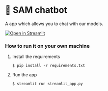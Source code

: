 # 💬 SAM chatbot

A app which allows you to chat with our models.

[![Open in Streamlit](https://static.streamlit.io/badges/streamlit_badge_black_white.svg)](https://chatsmilyai.streamlit.app)

### How to run it on your own machine

1. Install the requirements

   ```
   $ pip install -r requirements.txt
   ```

2. Run the app

   ```
   $ streamlit run streamlit_app.py
   ```

